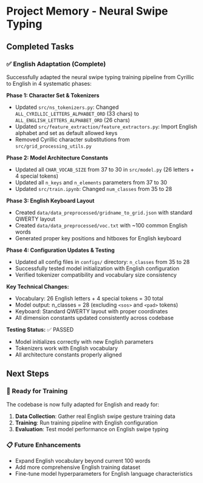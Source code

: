 # Project Memory - Neural Swipe Typing

## Completed Tasks

### ✅ English Adaptation (Complete)

Successfully adapted the neural swipe typing training pipeline from Cyrillic to English in 4 systematic phases:

**Phase 1: Character Set & Tokenizers**
- Updated `src/ns_tokenizers.py`: Changed `ALL_CYRILLIC_LETTERS_ALPHABET_ORD` (33 chars) to `ALL_ENGLISH_LETTERS_ALPHABET_ORD` (26 chars)
- Updated `src/feature_extraction/feature_extractors.py`: Import English alphabet and set as default allowed keys
- Removed Cyrillic character substitutions from `src/grid_processing_utils.py`

**Phase 2: Model Architecture Constants**
- Updated all `CHAR_VOCAB_SIZE` from 37 to 30 in `src/model.py` (26 letters + 4 special tokens)
- Updated all `n_keys` and `n_elements` parameters from 37 to 30
- Updated `src/train.ipynb`: Changed `num_classes` from 35 to 28

**Phase 3: English Keyboard Layout**
- Created `data/data_preprocessed/gridname_to_grid.json` with standard QWERTY layout
- Created `data/data_preprocessed/voc.txt` with ~100 common English words
- Generated proper key positions and hitboxes for English keyboard

**Phase 4: Configuration Updates & Testing**
- Updated all config files in `configs/` directory: `n_classes` from 35 to 28
- Successfully tested model initialization with English configuration
- Verified tokenizer compatibility and vocabulary size consistency

**Key Technical Changes:**
- Vocabulary: 26 English letters + 4 special tokens = 30 total
- Model output: n_classes = 28 (excluding `<sos>` and `<pad>` tokens)
- Keyboard: Standard QWERTY layout with proper coordinates
- All dimension constants updated consistently across codebase

**Testing Status:** ✅ PASSED
- Model initializes correctly with new English parameters
- Tokenizers work with English vocabulary  
- All architecture constants properly aligned

## Next Steps

### 🔄 Ready for Training
The codebase is now fully adapted for English and ready for:
1. **Data Collection**: Gather real English swipe gesture training data
2. **Training**: Run training pipeline with English configuration
3. **Evaluation**: Test model performance on English swipe typing

### 📋 Future Enhancements
- Expand English vocabulary beyond current 100 words
- Add more comprehensive English training dataset
- Fine-tune model hyperparameters for English language characteristics